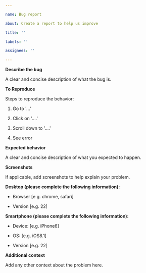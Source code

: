 ```yaml
---

name: Bug report

about: Create a report to help us improve

title: ''

labels: ''

assignees: ''

---
```


**Describe the bug**

A clear and concise description of what the bug is.

**To Reproduce**

Steps to reproduce the behavior:

1. Go to '...'

2. Click on '....'

3. Scroll down to '....'

4. See error

**Expected behavior**

A clear and concise description of what you expected to happen.

**Screenshots**

If applicable, add screenshots to help explain your problem.

**Desktop (please complete the following information):**

 - Browser [e.g. chrome, safari]

 - Version [e.g. 22]

**Smartphone (please complete the following information):**

 - Device: [e.g. iPhone6]

 - OS: [e.g. iOS8.1]

 - Version [e.g. 22]

**Additional context**

Add any other context about the problem here.
